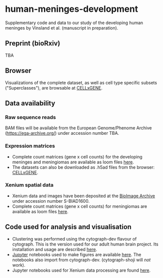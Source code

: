# human-meninges-development
Supplementary code and data to our study of the developing human meninges by Vinsland et al. (manuscript in preparation).

## Preprint (bioRxiv)

TBA

## Browser

Visualizations of the complete dataset, as well as cell type specific subsets ("Superclasses"), are browsable at [CELLxGENE](https://cellxgene.cziscience.com/collections/7d66d871-091f-4602-9f42-85f86d2853e0).

## Data availability

### Raw sequence reads

BAM files will be available from the European Genome/Phenome Archive (https://ega-archive.org/) under accession number TBA. 

### Expression matrices

- Complete count matrices (gene x cell counts) for the developing meninges and meningiomas are available as loom files [here](loom_files.md).
- The datasets can also be downloaded as .h5ad files from the browser: [CELLxGENE](https://cellxgene.cziscience.com/collections/7d66d871-091f-4602-9f42-85f86d2853e0). 

### Xenium spatial data

- Xenium data and images have been deposited at the [BioImage Archive](https://www.ebi.ac.uk/bioimage-archive/) under accession number S-BIAD1600.
- Complete count matrices (gene x cell counts) for meningiomas are available as loom files [here](loom_files.md).

## Code used for analysis and visualisation

- Clustering was performed using the cytograph-dev flavour of cytograph. This is the version used for our adult human brain project. Its installation and usage are described [here](https://github.com/linnarsson-lab/adult-human-brain/tree/main/cytograph). 
- [Jupyter](https://jupyter.org/) notebooks used to make figures are available [here](notebooks). The notebooks also import from cytograph-dev. (cytograph-shoji will *not* work).
- Jupyter notebooks used for Xenium data processing are found [here](https://storage.googleapis.com/linnarsson-lab-loom/meninges/Xenium_processing.zip).
